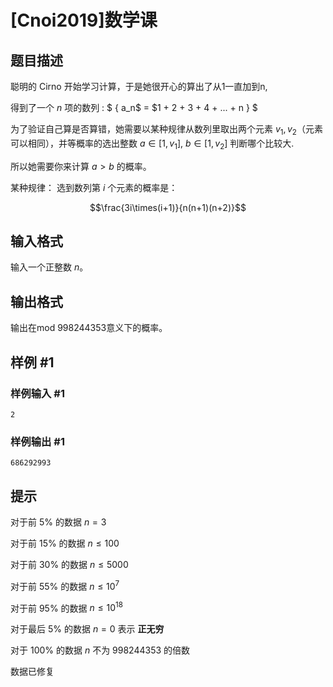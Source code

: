 # [Cnoi2019]数学课

## 题目描述

聪明的 Cirno 开始学习计算，于是她很开心的算出了从1一直加到n,

得到了一个 $n$ 项的数列 : $ \{ a_n$ = $1 + 2 + 3 + 4 + ... + n \} $

为了验证自己算是否算错，她需要以某种规律从数列里取出两个元素 $v_1, v_2$（元素可以相同），并等概率的选出整数 $a \in [ 1,v_1 ]$, $b \in [ 1,v_2 ]$ 判断哪个比较大.

所以她需要你来计算 $a>b$ 的概率。

某种规律：
选到数列第 $i$ 个元素的概率是：

$$\frac{3i\times(i+1)}{n(n+1)(n+2)}$$

## 输入格式

输入一个正整数 $n$。

## 输出格式

输出在mod $998244353$意义下的概率。

## 样例 #1

### 样例输入 #1
```
2
```

### 样例输出 #1

```
686292993
```

## 提示

对于前 5% 的数据 $n = 3$

对于前 15% 的数据 $n \le 100$

对于前 30% 的数据  $n \le 5000$

对于前 55% 的数据 $n \le 10^7$

对于前 95% 的数据 $n \le 10^{18}$

对于最后 5% 的数据 $n = 0$ 表示 **正无穷**

对于 100% 的数据 $n$ 不为 $998244353$ 的倍数

数据已修复

